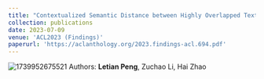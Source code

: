 ```yaml
---
title: "Contextualized Semantic Distance between Highly Overlapped Texts."
collection: publications
date: 2023-07-09
venue: 'ACL2023 (Findings)'
paperurl: 'https://aclanthology.org/2023.findings-acl.694.pdf'
---
```

![1739952675521](https://github.com/user-attachments/assets/194463cd-43eb-491d-8ce1-bc06b9a9f663)
Authors: **Letian Peng**, Zuchao Li, Hai Zhao
